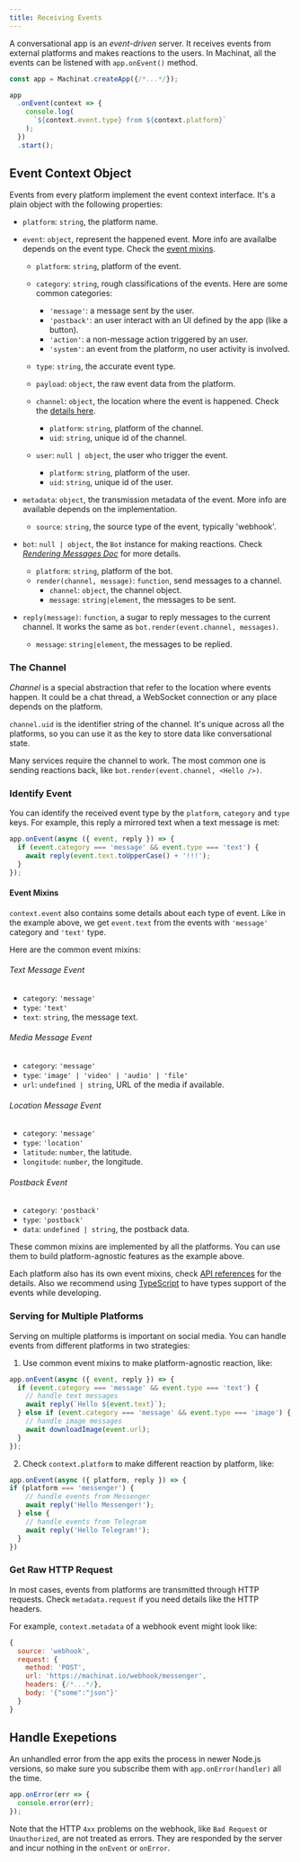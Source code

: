 ```yaml
---
title: Receiving Events
---
```


A conversational app is an _event-driven_ server.
It receives events from external platforms and makes reactions to the users.
In Machinat, all the events can be listened with `app.onEvent()` method.

```js
const app = Machinat.createApp({/*...*/});

app
  .onEvent(context => {
    console.log(
      `${context.event.type} from ${context.platform}`
    );
  })
  .start();
```

## Event Context Object

Events from every platform implement the event context interface. 
It's a plain object with the following properties:

- `platform`: `string`, the platform name.

- `event`: `object`, represent the happened event. More info are availalbe depends on the event type. Check the [event mixins](#event-mixins).
  - `platform`: `string`, platform of the event.

  - `category`: `string`, rough classifications of the events. Here are some common categories:
    - `'message'`: a message sent by the user.
    - `'postback'`: an user interact with an UI defined by the app (like a button).
    - `'action'`: a non-message action triggered by an user.
    - `'system'`: an event from the platform, no user activity is involved.

  - `type`: `string`, the accurate event type.

  - `payload`: `object`, the raw event data from the platform.

  - `channel`: `object`, the location where the event is happened. Check the [details here](#the-channel).
    - `platform`: `string`, platform of the channel.
    - `uid`: `string`, unique id of the channel.


  - `user`: `null | object`, the user who trigger the event.
    - `platform`: `string`, platform of the user.
    - `uid`: `string`, unique id of the user.


- `metadata`: `object`, the transmission metadata of the event. More info are available depends on the implementation.
  - `source`: `string`, the source type of the event, typically 'webhook'.

- `bot`: `null | object`, the `Bot` instance for making reactions. Check [_Rendering Messages Doc_](rendering-messages.md) for more details.
  - `platform`: `string`, platform of the bot.
  - `render(channel, message)`: `function`, send messages to a channel.
    - `channel`: `object`, the channel object.
    - `message`: `string|element`, the messages to be sent.

- `reply(message)`: `function`, a sugar to reply messages to the current channel. It works the same as `bot.render(event.channel, messages)`.
  - `message`: `string|element`, the messages to be replied.

### The Channel

_Channel_ is a special abstraction that refer to the location where events happen.
It could be a chat thread, a WebSocket connection or any place depends on the platform.

`channel.uid` is the identifier string of the channel.
It's unique across all the platforms,
so you can use it as the key to store data like conversational state.

Many services require the channel to work.
The most common one is sending reactions back,
like `bot.render(event.channel, <Hello />)`.

### Identify Event

You can identify the received event type by the `platform`, `category` and `type` keys.
For example, this reply a mirrored text when a text message is met:

```js
app.onEvent(async ({ event, reply }) => {
  if (event.category === 'message' && event.type === 'text') {
    await reply(event.text.toUpperCase() + '!!!');
  }
});
```

#### Event Mixins

`context.event` also contains some details about each type of event.
Like in the example above, we get `event.text` from the events with `'message'` category and `'text'` type.
 
Here are the common event mixins:

###### Text Message Event
- `category`: `'message'`
- `type`: `'text'`
- `text`: `string`, the message text.


###### Media Message Event
- `category`: `'message'`
- `type`: `'image' | 'video' | 'audio' | 'file'`
- `url`: `undefined | string`, URL of the media if available.

###### Location Message Event
- `category`: `'message'`
- `type`: `'location'`
- `latitude`: `number`, the latitude.
- `longitude`: `number`, the longitude.

###### Postback Event
- `category`: `'postback'`
- `type`: `'postback'`
- `data`: `undefined | string`, the postback data.

These common mixins are implemented by all the platforms.
You can use them to build platform-agnostic features as the example above.

Each platform also has its own event mixins, check [API references](pathname:///api) for the details.
Also we recommend using [TypeScript](https://www.typescriptlang.org/) to have types support of the events while developing.

### Serving for Multiple Platforms

Serving on multiple platforms is important on social media.
You can handle events from different platforms in two strategies:

1. Use common event mixins to make platform-agnostic reaction, like:

```js
app.onEvent(async ({ event, reply }) => {
  if (event.category === 'message' && event.type === 'text') {
    // handle text messages
    await reply(`Hello ${event.text}`);
  } else if (event.category === 'message' && event.type === 'image') {
    // handle image messages
    await downloadImage(event.url);
  }
});
```

2. Check `context.platform` to make different reaction by platform, like:

```js
app.onEvent(async ({ platform, reply }) => {
if (platform === 'messenger') {
    // handle events from Messenger
    await reply('Hello Messenger!');
  } else {
    // handle events from Telegram
    await reply('Hello Telegram!');
  }
})
```

### Get Raw HTTP Request

In most cases, events from platforms are transmitted through HTTP requests.
Check `metadata.request` if you need details like the HTTP headers.

For example, `context.metadata` of a webhook event might look like:

```js
{
  source: 'webhook',
  request: {
    method: 'POST',
    url: 'https://machinat.io/webhook/messenger',
    headers: {/*...*/},
    body: '{"some":"json"}'
  }
}
```

## Handle Exepetions

An unhandled error from the app exits the process in newer Node.js versions,
so make sure you subscribe them with `app.onError(handler)` all the time.

```js
app.onError(err => {
  console.error(err);
});
```

Note that the HTTP `4xx` problems on the webhook,
like `Bad Request` or `Unauthorized`,
are not treated as errors.
They are responded by the server and incur nothing in the `onEvent` or `onError`.
